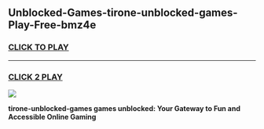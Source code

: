 
## Unblocked-Games-tirone-unblocked-games-Play-Free-bmz4e
<h3>
<a href="https://premium76.site?title=tirone-unblocked-games&ref=09A">CLICK TO PLAY</a></h3>
<hr>

<h3>
<a href="https://premium76.site?title=tirone-unblocked-games&ref=09A">CLICK 2 PLAY</a>
  
</h3>

<a href="https://premium76.site?title=tirone-unblocked-games&ref=09A"><img src="https://clearcache.store/games.png"></a>


**tirone-unblocked-games games unblocked: Your Gateway to Fun and Accessible Online Gaming**
